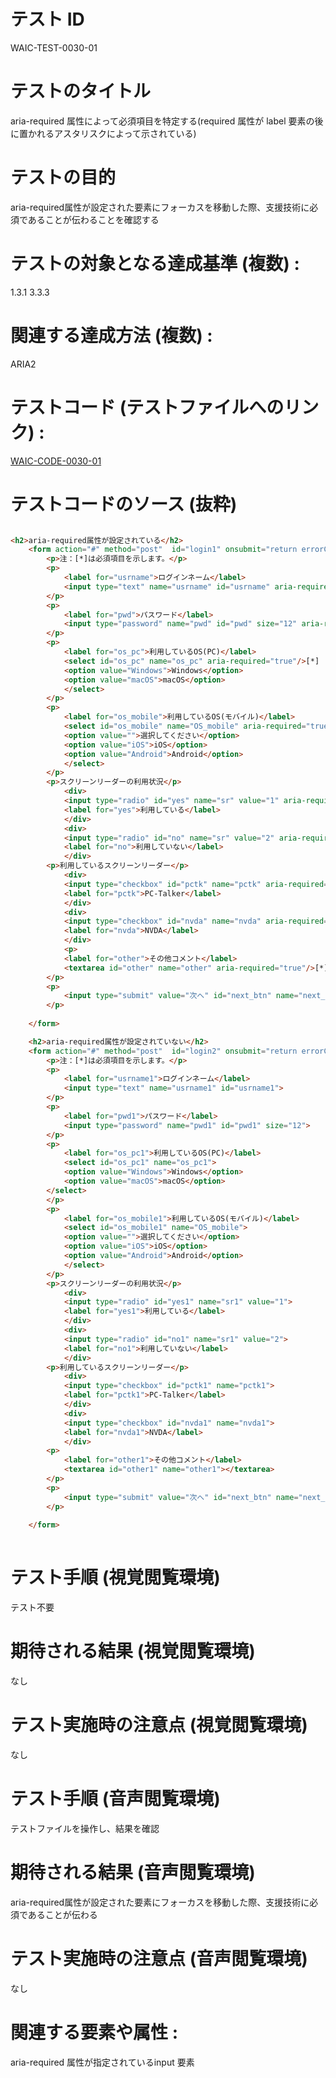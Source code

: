 # テスト ID 
WAIC-TEST-0030-01

# テストのタイトル 
aria-required 属性によって必須項目を特定する(required 属性が label 要素の後に置かれるアスタリスクによって示されている)

# テストの目的 

aria-required属性が設定された要素にフォーカスを移動した際、支援技術に必須であることが伝わることを確認する

# テストの対象となる達成基準 (複数) :
1.3.1
3.3.3

# 関連する達成方法 (複数) :
ARIA2

# テストコード (テストファイルへのリンク) :
[WAIC-CODE-0030-01](https://waic.github.io/as_test/WAIC-CODE/WAIC-CODE-0030-01.html)

# テストコードのソース (抜粋)

```html

<h2>aria-required属性が設定されている</h2>
	<form action="#" method="post"  id="login1" onsubmit="return errorCheck1()">
		<p>注：[*]は必須項目を示します。</p>
		<p>
			<label for="usrname">ログインネーム</label>
			<input type="text" name="usrname" id="usrname" aria-required="true"/>[*]
		</p>
		<p>
			<label for="pwd">パスワード</label>
			<input type="password" name="pwd" id="pwd" size="12" aria-required="true"/>[*]
		</p>
		<p>
			<label for="os_pc">利用しているOS(PC)</label>
			<select id="os_pc" name="os_pc" aria-required="true"/>[*]
			<option value="Windows">Windows</option>
			<option value="macOS">macOS</option>
			</select>
		</p>
		<p>
			<label for="os_mobile">利用しているOS(モバイル)</label>
			<select id="os_mobile" name="OS_mobile" aria-required="true"/>[*]
			<option value="">選択してください</option>
			<option value="iOS">iOS</option>
			<option value="Android">Android</option>
			</select>
		</p>
		<p>スクリーンリーダーの利用状況</p>
			<div>
			<input type="radio" id="yes" name="sr" value="1" aria-required="true"/>[*]
			<label for="yes">利用している</label>
			</div>
			<div>
			<input type="radio" id="no" name="sr" value="2" aria-required="true"/>[*]
			<label for="no">利用していない</label>
			</div>
		<p>利用しているスクリーンリーダー</p>
			<div>
			<input type="checkbox" id="pctk" name="pctk" aria-required="true"/>[*]
			<label for="pctk">PC-Talker</label>
			</div>
			<div>
			<input type="checkbox" id="nvda" name="nvda" aria-required="true"/>[*]
			<label for="nvda">NVDA</label>
			</div>
			<p>
			<label for="other">その他コメント</label>
			<textarea id="other" name="other" aria-required="true"/>[*]</textarea>
		</p>
		<p>
			<input type="submit" value="次へ" id="next_btn" name="next_btn"/>
		</p>
	
	</form>

	<h2>aria-required属性が設定されていない</h2>
	<form action="#" method="post"  id="login2" onsubmit="return errorCheck1()">
		<p>注：[*]は必須項目を示します。</p>
		<p>
			<label for="usrname1">ログインネーム</label>
			<input type="text" name="usrname1" id="usrname1">
		</p>
		<p>
			<label for="pwd1">パスワード</label>
			<input type="password" name="pwd1" id="pwd1" size="12">
		</p>
		<p>
			<label for="os_pc1">利用しているOS(PC)</label>
			<select id="os_pc1" name="os_pc1">
			<option value="Windows">Windows</option>
			<option value="macOS">macOS</option>
		</select>
		</p>
		<p>
			<label for="os_mobile1">利用しているOS(モバイル)</label>
			<select id="os_mobile1" name="OS_mobile">
			<option value="">選択してください</option>
			<option value="iOS">iOS</option>
			<option value="Android">Android</option>
			</select>
		</p>
		<p>スクリーンリーダーの利用状況</p>
			<div>
			<input type="radio" id="yes1" name="sr1" value="1">
			<label for="yes1">利用している</label>
			</div>
			<div>
			<input type="radio" id="no1" name="sr1" value="2">
			<label for="no1">利用していない</label>
			</div>
		<p>利用しているスクリーンリーダー</p>
			<div>
			<input type="checkbox" id="pctk1" name="pctk1">
			<label for="pctk1">PC-Talker</label>
			</div>
			<div>
			<input type="checkbox" id="nvda1" name="nvda1">
			<label for="nvda1">NVDA</label>
			</div>
		<p>
			<label for="other1">その他コメント</label>
			<textarea id="other1" name="other1"></textarea>
		</p>
		<p>
			<input type="submit" value="次へ" id="next_btn" name="next_btn"/>
		</p>
	
	</form>
	
```

# テスト手順 (視覚閲覧環境) 
テスト不要

# 期待される結果 (視覚閲覧環境) 
なし

# テスト実施時の注意点 (視覚閲覧環境) 
なし

# テスト手順 (音声閲覧環境) 
テストファイルを操作し、結果を確認

# 期待される結果 (音声閲覧環境) 

aria-required属性が設定された要素にフォーカスを移動した際、支援技術に必須であることが伝わる

# テスト実施時の注意点 (音声閲覧環境) 
なし

# 関連する要素や属性 :
aria-required 属性が指定されているinput 要素